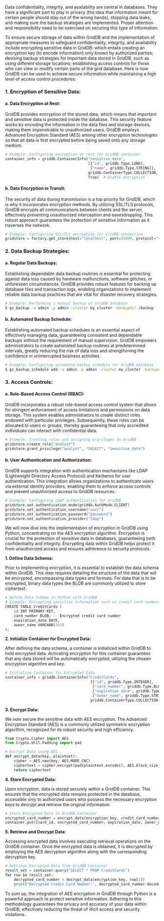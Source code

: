 Data confidentiality, integrity, and availability are central in databases. They have a significant part to play in privacy (the idea that information meant for certain people should stay out of the wrong hands), stopping data leaks, and making sure the backup strategies are implemented. Proper attention and responsibility need to be exercised on securing this type of information.  
  
To ensure secure storage of data within GridDB and the implementation of appropriate measures to safeguard confidentiality, integrity, and availability include encrypting sensitive data in GridDB: which entails creating an encryption key (to encode information) only known by authorized parties; devising backup strategies for important data stored in GridDB, such as using different storage locations; establishing access controls for those who can view or modify certain parts of the grid database. Here is how GridDB can be used to achieve secure information while maintaining a high level of access control procedures:

### 1. Encryption of Sensitive Data:

#### a. Data Encryption at Rest:
GridDB provides encryption of the stored data, which means that important and sensitive data is protected inside the database. This security feature works by encoding the information in the data files and storage devices, making them impenetrable to unauthorized users. GridDB employs Advanced Encryption Standard (AES) among other encryption technologies so that all data is first encrypted before being saved onto any storage medium.
```python
# Example: Configuring encryption at rest for GridDB container
container_info = griddb.ContainerInfo("sensitive_data",
                                      [["id", griddb.Type.LONG],
                                       ["name", griddb.Type.STRING]],
                                      griddb.ContainerType.COLLECTION,
                                      True)  # Enable encryption
```

#### b. Data Encryption in Transit:
The security of data during transmission is a top priority for GridDB, which is why it incorporates encryption methods. By utilizing SSL/TLS protocols, GridDB encrypts all communications between clients and the server, effectively preventing unauthorized interception and eavesdropping. This robust approach guarantees the protection of sensitive information as it traverses the network.
```python
# Example: Configuring SSL/TLS encryption for GridDB connection
gridstore = factory.get_store(host="localhost", port=31999, protocol="ssl")
```

### 2. Data Backup Strategies:

#### a. Regular Data Backups:
Establishing dependable data backup routines is essential for protecting against data loss caused by hardware malfunctions, software glitches, or unforeseen circumstances. GridDB provides robust features for backing up database files and transaction logs, enabling organizations to implement reliable data backup practices that are vital for disaster recovery strategies.

```bash
# Example: Performing a manual backup of GridDB database
$ gs_backup -u admin -p admin -cluster my_cluster -backupdir /backup
```

#### b. Automated Backup Schedule:
Establishing automated backup schedules is an essential aspect of effectively managing data, guaranteeing consistent and dependable backups without the requirement of manual supervision. GridDB empowers administrators to create automated backup routines at predetermined intervals, greatly reducing the risk of data loss and strengthening the confidence in uninterrupted business activities.

```bash
# Example: Configuring automated backup schedule for GridDB database
$ gs_backup_schedule add -u admin -p admin -cluster my_cluster -backupdir /backup -interval 24h
```

### 3. Access Controls:

#### a. Role-Based Access Control (RBAC):
GridDB incorporates a robust role-based access control system that allows for stringent enforcement of access limitations and permissions on data storage. This system enables administrators to create distinct roles endowed with particular privileges. Subsequently, these roles can be allocated to users or groups, thereby guaranteeing that only accredited individuals can interact with confidential data.

```python
# Example: Creating roles and assigning privileges in GridDB
gridstore.create_role("analyst")
gridstore.grant_privilege("analyst", "SELECT", "sensitive_data")
```

#### b. User Authentication and Authorization:
GridDB supports integration with authentication mechanisms like LDAP (Lightweight Directory Access Protocol) and Kerberos for user authentication. This integration allows organizations to authenticate users via external identity providers, enabling them to enforce access controls and prevent unauthorized access to GridDB resources.

```python
# Example: Configuring LDAP authentication for GridDB
gridstore.set_authentication_mode(griddb.AuthMode.CLIENT)
gridstore.set_authentication_username("user")
gridstore.set_authentication_password("password")
gridstore.set_authentication_provider("ldap")
```

We will now dive into the implementation of encryption in GridDB using Python, concentrating on the AES encryption algorithm. Encryption is crucial for the protection of sensitive data in databases, guaranteeing both confidentiality and integrity. Encrypting data within GridDB helps protect it from unauthorized access and ensures adherence to security protocols.

**1. Define Data Schema:**

Prior to implementing encryption, it is essential to establish the data schema within GridDB. This step requires detailing the structure of the data that will be encrypted, encompassing data types and formats. For data that is to be encrypted, binary data types like BLOB are commonly utilized to store ciphertext.

```python
# Define Data Schema in Python with GridDB
# Example: Encrypting sensitive information such as credit card numbers
CREATE TABLE CreditCards (
    id INT PRIMARY KEY,
    card_number BLOB, -- Encrypted credit card number
    expiration_date DATE,
    owner_name VARCHAR(255)
);
```

**2. Initialize Container for Encrypted Data:**

After defining the data schema, a container is initialized within GridDB to hold encrypted data. Activating encryption for this container guarantees that any data stored will be automatically encrypted, utilizing the chosen encryption algorithm and key.
```python
# Initialize Container for Encrypted Data
container_info = griddb.ContainerInfo("CreditCards",
                                       [["id", griddb.Type.INTEGER],
                                        ["card_number", griddb.Type.BLOB],
                                        ["expiration_date", griddb.Type.TIMESTAMP],
                                        ["owner_name", griddb.Type.STRING]],
                                       griddb.ContainerType.COLLECTION, True)
```

**3. Encrypt Data:**

We now secure the sensitive data with AES encryption. The Advanced Encryption Standard (AES) is a commonly utilized symmetric encryption algorithm, recognized for its robust security and high efficiency.
```python
from Crypto.Cipher import AES
from Crypto.Util.Padding import pad

# Encrypt Data using AES
def encrypt_data(key, plaintext):
    cipher = AES.new(key, AES.MODE_CBC)
    ciphertext = cipher.encrypt(pad(plaintext.encode(), AES.block_size))
    return ciphertext
```

**4. Store Encrypted Data:**

Upon encryption, data is stored securely within a GridDB container. This ensures that the encrypted data remains protected in the database, accessible only to authorized users who possess the necessary encryption keys to decrypt and retrieve the original information.
```python
# Store Encrypted Data in GridDB Container
encrypted_card_number = encrypt_data(encryption_key, credit_card_number)
container.put([card_id, encrypted_card_number, expiration_date, owner_name])
```

**5. Retrieve and Decrypt Data:**

Accessing encrypted data involves executing retrieval operations on the GridDB container. Once the encrypted data is obtained, it is decrypted by employing the AES decryption algorithm along with the corresponding decryption key.
```python
# Retrieve Encrypted Data from GridDB Container
result_set = container.query("SELECT * FROM CreditCards")
for row in result_set:
    decrypted_card_number = decrypt_data(encryption_key, row[1])
    print("Decrypted Credit Card Number:", decrypted_card_number.decode())
```

To sum up, the integration of AES encryption in GridDB through Python is a powerful approach to protect sensitive information. Adhering to this methodology guarantees the privacy and accuracy of your data within GridDB, effectively reducing the threat of illicit access and security violations.
